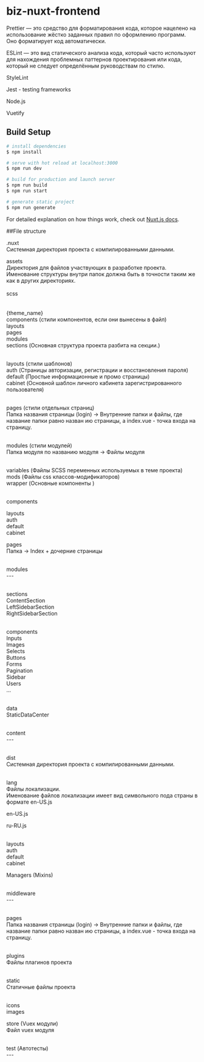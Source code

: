# biz-nuxt-frontend

Prettier — это средство для форматирования кода, которое нацелено на использование жёстко заданных правил по оформлению программ. Оно форматирует код автоматически.

ESLint  — это вид статического анализа кода, который часто используют для нахождения проблемных паттернов проектирования или кода, который не следует определённым руководствам по стилю.

StyleLint 

Jest - testing frameworks 

Node.js

Vuetify


## Build Setup

```bash
# install dependencies
$ npm install

# serve with hot reload at localhost:3000
$ npm run dev

# build for production and launch server
$ npm run build
$ npm run start

# generate static project
$ npm run generate
```

For detailed explanation on how things work, check out [Nuxt.js docs](https://nuxtjs.org).


##File structure <br />

.nuxt<br />
Системная директория проекта с компилированными данными.

assets<br />
Директория для файлов участвующих в разработке проекта. 
Именование структуры внутри папок должна быть в точности таким же как в других директориях. 
<br /><br />
scss<br />
<br /><br />
{theme_name}<br />
components (стили компонентов, если они вынесены в файл)<br />
layouts<br />
pages<br />
modules<br />
sections (Основная структура проекта разбита на секции.)<br /><br />

layouts (стили шаблонов)<br />
auth (Страницы авторизации, регистрации и восстановления пароля)<br />
default (Простые информационные и промо страницы)<br />
cabinet (Основной шаблон личного кабинета зарегистрированного пользователя)<br /><br />

pages (стили отдельных страниц)<br />
Папка названия страницы (login) → Внутренние папки и файлы, где название папки равно назван ию страницы, а index.vue - точка входа на страницу. <br /><br />

modules (стили модулей)<br />
Папка модуля по названию модуля → Файлы модуля<br /><br />

variables (Файлы SCSS переменных используемых в теме проекта)<br />
mods (Файлы css классов-модификаторов)<br />
wrapper (Основные компоненты )<br /><br />

components<br />

layouts<br />
auth<br />
default<br />
cabinet<br />


pages<br />
Папка → Index + дочерние страницы<br /><br />


modules<br />
---<br /><br />


sections<br />
ContentSection<br />
LeftSidebarSection<br />
RightSidebarSection<br /><br />


components<br />
Inputs<br />
Images<br />
Selects<br />
Buttons<br />
Forms<br />
Pagination<br />
Sidebar<br />
Users<br />
…<br /><br />


data<br />
StaticDataCenter<br /><br />


content<br />
---<br /><br />

dist<br />
Системная директория проекта с компилированными данными.<br /><br />

lang<br />
Файлы локализации.<br />
Именование файлов локализации имеет вид символьного пода страны в формате en-US.js<br />

en-US.js<br />

ru-RU.js<br /><br />

layouts<br />
auth<br />
default<br />
cabinet<br />

Managers (Mixins)<br /><br />

middleware<br />
---<br /><br />

pages<br />
Папка названия страницы (login) → Внутренние папки и файлы, где название папки равно назван ию страницы, а index.vue - точка входа на страницу. <br /><br />

plugins<br />
Файлы плагинов проекта<br /><br />

static <br />
Статичные  файлы проекта<br /><br />

icons<br />
images<br />

store (Vuex модули)<br />
Файл vuex модуля<br /><br />

test (Автотесты)<br />
---<br />